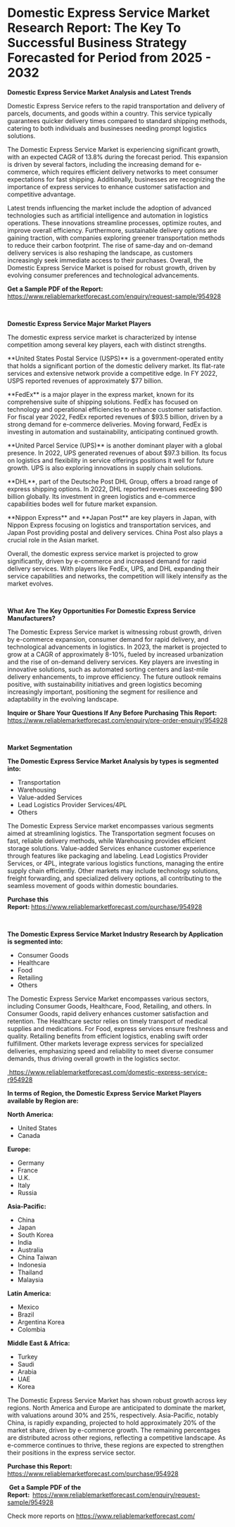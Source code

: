 <p><h1>Domestic Express Service Market Research Report: The Key To Successful Business Strategy Forecasted for Period from 2025 - 2032</h1></p><p><strong>Domestic Express Service Market Analysis and Latest Trends</strong></p>
<p><p>Domestic Express Service refers to the rapid transportation and delivery of parcels, documents, and goods within a country. This service typically guarantees quicker delivery times compared to standard shipping methods, catering to both individuals and businesses needing prompt logistics solutions.</p><p>The Domestic Express Service Market is experiencing significant growth, with an expected CAGR of 13.8% during the forecast period. This expansion is driven by several factors, including the increasing demand for e-commerce, which requires efficient delivery networks to meet consumer expectations for fast shipping. Additionally, businesses are recognizing the importance of express services to enhance customer satisfaction and competitive advantage. </p><p>Latest trends influencing the market include the adoption of advanced technologies such as artificial intelligence and automation in logistics operations. These innovations streamline processes, optimize routes, and improve overall efficiency. Furthermore, sustainable delivery options are gaining traction, with companies exploring greener transportation methods to reduce their carbon footprint. The rise of same-day and on-demand delivery services is also reshaping the landscape, as customers increasingly seek immediate access to their purchases. Overall, the Domestic Express Service Market is poised for robust growth, driven by evolving consumer preferences and technological advancements.</p></p>
<p><strong>Get a Sample PDF of the Report:&nbsp;</strong> <a href="https://www.reliablemarketforecast.com/enquiry/request-sample/954928?utm_campaign=3182&utm_medium=2&utm_source=Github&utm_content=ia&utm_term=07032025&utm_id=domestic-express-service">https://www.reliablemarketforecast.com/enquiry/request-sample/954928</a></p>
<p>&nbsp;</p>
<p><strong>Domestic Express Service Major Market Players</strong></p>
<p><p>The domestic express service market is characterized by intense competition among several key players, each with distinct strengths. </p><p>**United States Postal Service (USPS)** is a government-operated entity that holds a significant portion of the domestic delivery market. Its flat-rate services and extensive network provide a competitive edge. In FY 2022, USPS reported revenues of approximately $77 billion.</p><p>**FedEx** is a major player in the express market, known for its comprehensive suite of shipping solutions. FedEx has focused on technology and operational efficiencies to enhance customer satisfaction. For fiscal year 2022, FedEx reported revenues of $93.5 billion, driven by a strong demand for e-commerce deliveries. Moving forward, FedEx is investing in automation and sustainability, anticipating continued growth.</p><p>**United Parcel Service (UPS)** is another dominant player with a global presence. In 2022, UPS generated revenues of about $97.3 billion. Its focus on logistics and flexibility in service offerings positions it well for future growth. UPS is also exploring innovations in supply chain solutions.</p><p>**DHL**, part of the Deutsche Post DHL Group, offers a broad range of express shipping options. In 2022, DHL reported revenues exceeding $90 billion globally. Its investment in green logistics and e-commerce capabilities bodes well for future market expansion.</p><p>**Nippon Express** and **Japan Post** are key players in Japan, with Nippon Express focusing on logistics and transportation services, and Japan Post providing postal and delivery services. China Post also plays a crucial role in the Asian market.</p><p>Overall, the domestic express service market is projected to grow significantly, driven by e-commerce and increased demand for rapid delivery services. With players like FedEx, UPS, and DHL expanding their service capabilities and networks, the competition will likely intensify as the market evolves.</p></p>
<p>&nbsp;</p>
<p><strong>What Are The Key Opportunities For Domestic Express Service Manufacturers?</strong></p>
<p><p>The Domestic Express Service market is witnessing robust growth, driven by e-commerce expansion, consumer demand for rapid delivery, and technological advancements in logistics. In 2023, the market is projected to grow at a CAGR of approximately 8-10%, fueled by increased urbanization and the rise of on-demand delivery services. Key players are investing in innovative solutions, such as automated sorting centers and last-mile delivery enhancements, to improve efficiency. The future outlook remains positive, with sustainability initiatives and green logistics becoming increasingly important, positioning the segment for resilience and adaptability in the evolving landscape.</p></p>
<p><strong>Inquire or Share Your Questions If Any Before Purchasing This Report:</strong> <a href="https://www.reliablemarketforecast.com/enquiry/pre-order-enquiry/954928?utm_campaign=3182&utm_medium=2&utm_source=Github&utm_content=ia&utm_term=07032025&utm_id=domestic-express-service">https://www.reliablemarketforecast.com/enquiry/pre-order-enquiry/954928</a></p>
<p>&nbsp;</p>
<p><strong>Market Segmentation</strong></p>
<p><strong>The Domestic Express Service Market Analysis by types is segmented into:</strong></p>
<p><ul><li>Transportation</li><li>Warehousing</li><li>Value-added Services</li><li>Lead Logistics Provider Services/4PL</li><li>Others</li></ul></p>
<p><p>The Domestic Express Service market encompasses various segments aimed at streamlining logistics. The Transportation segment focuses on fast, reliable delivery methods, while Warehousing provides efficient storage solutions. Value-added Services enhance customer experience through features like packaging and labeling. Lead Logistics Provider Services, or 4PL, integrate various logistics functions, managing the entire supply chain efficiently. Other markets may include technology solutions, freight forwarding, and specialized delivery options, all contributing to the seamless movement of goods within domestic boundaries.</p></p>
<p><strong>Purchase this Report:&nbsp;</strong><a href="https://www.reliablemarketforecast.com/purchase/954928?utm_campaign=3182&utm_medium=2&utm_source=Github&utm_content=ia&utm_term=07032025&utm_id=domestic-express-service">https://www.reliablemarketforecast.com/purchase/954928</a></p>
<p>&nbsp;</p>
<p><strong>The Domestic Express Service Market Industry Research by Application is segmented into:</strong></p>
<p><ul><li>Consumer Goods</li><li>Healthcare</li><li>Food</li><li>Retailing</li><li>Others</li></ul></p>
<p><p>The Domestic Express Service Market encompasses various sectors, including Consumer Goods, Healthcare, Food, Retailing, and others. In Consumer Goods, rapid delivery enhances customer satisfaction and retention. The Healthcare sector relies on timely transport of medical supplies and medications. For Food, express services ensure freshness and quality. Retailing benefits from efficient logistics, enabling swift order fulfillment. Other markets leverage express services for specialized deliveries, emphasizing speed and reliability to meet diverse consumer demands, thus driving overall growth in the logistics sector.</p></p>
<p><a href="https://www.reliablemarketforecast.com/domestic-express-service-r954928?utm_campaign=3182&utm_medium=2&utm_source=Github&utm_content=ia&utm_term=07032025&utm_id=domestic-express-service">&nbsp;https://www.reliablemarketforecast.com/domestic-express-service-r954928</a></p>
<p><strong>In terms of Region, the Domestic Express Service Market Players available by Region are:</strong></p>
<p>
    <p> <strong> North America: </strong>
        <ul>
            <li>United States</li>
            <li>Canada</li>
        </ul>
        </p> 
    <p> <strong> Europe: </strong>
        <ul>
            <li>Germany</li>
            <li>France</li>
            <li>U.K.</li>
            <li>Italy</li>
            <li>Russia</li>
        </ul>
        </p> 
    <p> <strong> Asia-Pacific: </strong>
        <ul>
            <li>China</li>
            <li>Japan</li>
            <li>South Korea</li>
            <li>India</li>
            <li>Australia</li>
            <li>China Taiwan</li>
            <li>Indonesia</li>
            <li>Thailand</li>
            <li>Malaysia</li>
        </ul>
        </p> 
    <p> <strong> Latin America: </strong>
        <ul>
            <li>Mexico</li>
            <li>Brazil</li>
            <li>Argentina Korea</li>
            <li>Colombia</li>
        </ul>
        </p> 
    <p> <strong> Middle East & Africa: </strong>
        <ul>
            <li>Turkey</li>
            <li>Saudi</li>
            <li>Arabia</li>
            <li>UAE</li>
            <li>Korea</li>
        </ul>
    </p>
    </p>
<p><p>The Domestic Express Service Market has shown robust growth across key regions. North America and Europe are anticipated to dominate the market, with valuations around 30% and 25%, respectively. Asia-Pacific, notably China, is rapidly expanding, projected to hold approximately 20% of the market share, driven by e-commerce growth. The remaining percentages are distributed across other regions, reflecting a competitive landscape. As e-commerce continues to thrive, these regions are expected to strengthen their positions in the express service sector.</p></p>
<p><strong>Purchase this Report: </strong><a href="https://www.reliablemarketforecast.com/purchase/954928?utm_campaign=3182&utm_medium=2&utm_source=Github&utm_content=ia&utm_term=07032025&utm_id=domestic-express-service">https://www.reliablemarketforecast.com/purchase/954928</a></p>
<p>&nbsp;<strong>Get a Sample PDF of the Report:&nbsp;&nbsp;</strong><a href="https://www.reliablemarketforecast.com/enquiry/request-sample/954928?utm_campaign=3182&utm_medium=2&utm_source=Github&utm_content=ia&utm_term=07032025&utm_id=domestic-express-service">https://www.reliablemarketforecast.com/enquiry/request-sample/954928</a></p>
<p><strong></strong></p>
<p>Check more reports on <a href="https://www.reliablemarketforecast.com/?utm_campaign=3182&utm_medium=2&utm_source=Github&utm_content=ia&utm_term=07032025&utm_id=domestic-express-service">https://www.reliablemarketforecast.com/</a></p>